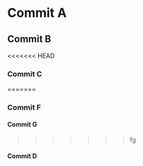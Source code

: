 # Commit A
## Commit B
<<<<<<< HEAD
### Commit C
=======
### Commit F
#### Commit G

>>>>>>> fg

#### Commit D
